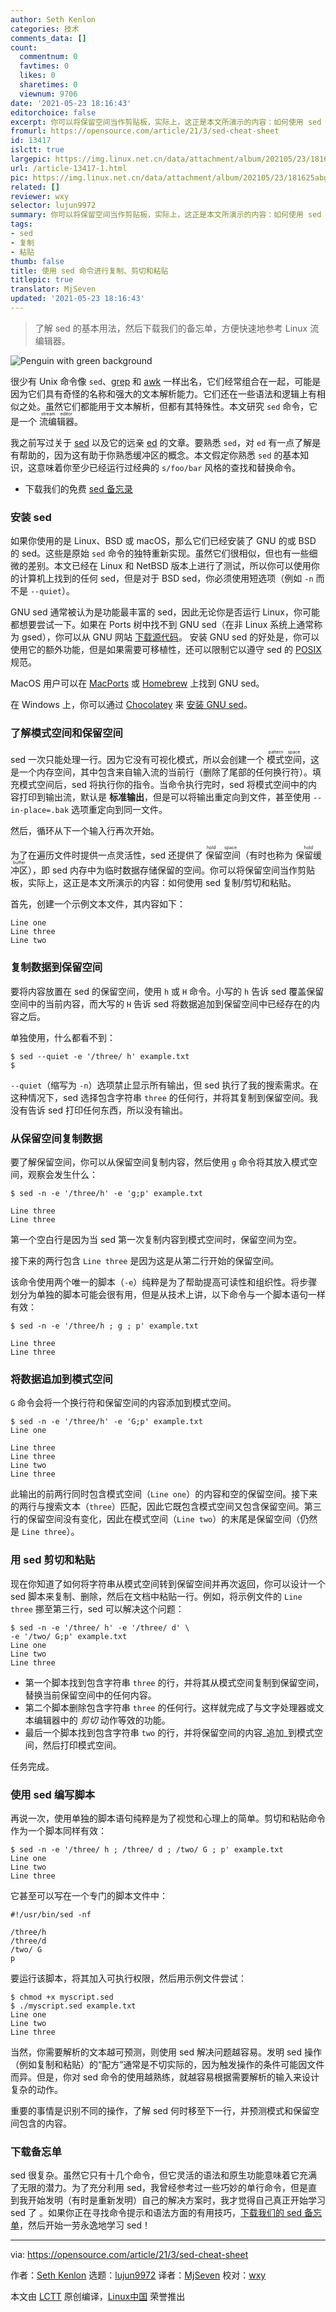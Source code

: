 ```yaml
---
author: Seth Kenlon
categories: 技术
comments_data: []
count:
  commentnum: 0
  favtimes: 0
  likes: 0
  sharetimes: 0
  viewnum: 9706
date: '2021-05-23 18:16:43'
editorchoice: false
excerpt: 你可以将保留空间当作剪贴板，实际上，这正是本文所演示的内容：如何使用 sed 复制/剪切和粘贴。
fromurl: https://opensource.com/article/21/3/sed-cheat-sheet
id: 13417
islctt: true
largepic: https://img.linux.net.cn/data/attachment/album/202105/23/181625abgrg4dsbw4y4fue.jpg
url: /article-13417-1.html
pic: https://img.linux.net.cn/data/attachment/album/202105/23/181625abgrg4dsbw4y4fue.jpg.thumb.jpg
related: []
reviewer: wxy
selector: lujun9972
summary: 你可以将保留空间当作剪贴板，实际上，这正是本文所演示的内容：如何使用 sed 复制/剪切和粘贴。
tags:
- sed
- 复制
- 粘贴
thumb: false
title: 使用 sed 命令进行复制、剪切和粘贴
titlepic: true
translator: MjSeven
updated: '2021-05-23 18:16:43'
---
```



> 
> 了解 sed 的基本用法，然后下载我们的备忘单，方便快速地参考 Linux 流编辑器。
> 
> 
> 


![](https://img.linux.net.cn/data/attachment/album/202105/23/181625abgrg4dsbw4y4fue.jpg "Penguin with green background")


很少有 Unix 命令像 `sed`、[grep](https://opensource.com/article/21/3/grep-cheat-sheet) 和 [awk](https://opensource.com/article/20/9/awk-ebook) 一样出名，它们经常组合在一起，可能是因为它们具有奇怪的名称和强大的文本解析能力。它们还在一些语法和逻辑上有相似之处。虽然它们都能用于文本解析，但都有其特殊性。本文研究 `sed` 命令，它是一个 <ruby> 流编辑器 <rt>  stream editor </rt></ruby>。


我之前写过关于 [sed](https://opensource.com/article/20/12/sed) 以及它的远亲 [ed](https://opensource.com/article/20/12/gnu-ed) 的文章。要熟悉 `sed`，对 `ed` 有一点了解是有帮助的，因为这有助于你熟悉缓冲区的概念。本文假定你熟悉 `sed` 的基本知识，这意味着你至少已经运行过经典的 `s/foo/bar` 风格的查找和替换命令。


* 下载我们的免费 [sed 备忘录](https://opensource.com/downloads/sed-cheat-sheet)


### 安装 sed


如果你使用的是 Linux、BSD 或 macOS，那么它们已经安装了 GNU 的或 BSD 的 sed。这些是原始 `sed` 命令的独特重新实现。虽然它们很相似，但也有一些细微的差别。本文已经在 Linux 和 NetBSD 版本上进行了测试，所以你可以使用你的计算机上找到的任何 sed，但是对于 BSD sed，你必须使用短选项（例如 `-n` 而不是 `--quiet`）。


GNU sed 通常被认为是功能最丰富的 sed，因此无论你是否运行 Linux，你可能都想要尝试一下。如果在 Ports 树中找不到 GNU sed（在非 Linux 系统上通常称为 gsed），你可以从 GNU 网站 [下载源代码](http://www.gnu.org/software/sed/)。 安装 GNU sed 的好处是，你可以使用它的额外功能，但是如果需要可移植性，还可以限制它以遵守 sed 的 [POSIX](https://opensource.com/article/19/7/what-posix-richard-stallman-explains) 规范。


MacOS 用户可以在 [MacPorts](https://opensource.com/article/20/11/macports) 或 [Homebrew](https://opensource.com/article/20/6/homebrew-mac) 上找到 GNU sed。


在 Windows 上，你可以通过 [Chocolatey](https://opensource.com/article/20/3/chocolatey) 来 [安装 GNU sed](https://chocolatey.org/packages/sed)。


### 了解模式空间和保留空间


sed 一次只能处理一行。因为它没有可视化模式，所以会创建一个 <ruby> 模式空间 <rt>  pattern space </rt></ruby>，这是一个内存空间，其中包含来自输入流的当前行（删除了尾部的任何换行符）。填充模式空间后，sed 将执行你的指令。当命令执行完时，sed 将模式空间中的内容打印到输出流，默认是 **标准输出**，但是可以将输出重定向到文件，甚至使用 `--in-place=.bak` 选项重定向到同一文件。


然后，循环从下一个输入行再次开始。


为了在遍历文件时提供一点灵活性，sed 还提供了<ruby> 保留空间 <rt>  hold space </rt></ruby>（有时也称为 <ruby> 保留缓冲区 <rt>  hold buffer </rt></ruby>），即 sed 内存中为临时数据存储保留的空间。你可以将保留空间当作剪贴板，实际上，这正是本文所演示的内容：如何使用 sed 复制/剪切和粘贴。


首先，创建一个示例文本文件，其内容如下：



```
Line one
Line three
Line two

```

### 复制数据到保留空间


要将内容放置在 sed 的保留空间，使用 `h` 或 `H` 命令。小写的 `h` 告诉 sed 覆盖保留空间中的当前内容，而大写的 `H` 告诉 sed 将数据追加到保留空间中已经存在的内容之后。


单独使用，什么都看不到：



```
$ sed --quiet -e '/three/ h' example.txt
$

```

`--quiet`（缩写为 `-n`）选项禁止显示所有输出，但 sed 执行了我的搜索需求。在这种情况下，sed 选择包含字符串 `three` 的任何行，并将其复制到保留空间。我没有告诉 sed 打印任何东西，所以没有输出。


### 从保留空间复制数据


要了解保留空间，你可以从保留空间复制内容，然后使用 `g` 命令将其放入模式空间，观察会发生什么：



```
$ sed -n -e '/three/h' -e 'g;p' example.txt

Line three
Line three

```

第一个空白行是因为当 sed 第一次复制内容到模式空间时，保留空间为空。


接下来的两行包含 `Line three` 是因为这是从第二行开始的保留空间。


该命令使用两个唯一的脚本（`-e`）纯粹是为了帮助提高可读性和组织性。将步骤划分为单独的脚本可能会很有用，但是从技术上讲，以下命令与一个脚本语句一样有效：



```
$ sed -n -e '/three/h ; g ; p' example.txt

Line three
Line three

```

### 将数据追加到模式空间


`G` 命令会将一个换行符和保留空间的内容添加到模式空间。



```
$ sed -n -e '/three/h' -e 'G;p' example.txt
Line one

Line three
Line three
Line two
Line three

```

此输出的前两行同时包含模式空间（`Line one`）的内容和空的保留空间。接下来的两行与搜索文本（`three`）匹配，因此它既包含模式空间又包含保留空间。第三行的保留空间没有变化，因此在模式空间（`Line two`）的末尾是保留空间（仍然是 `Line three`）。


### 用 sed 剪切和粘贴


现在你知道了如何将字符串从模式空间转到保留空间并再次返回，你可以设计一个 sed 脚本来复制、删除，然后在文档中粘贴一行。例如，将示例文件的 `Line three` 挪至第三行，sed 可以解决这个问题：



```
$ sed -n -e '/three/ h' -e '/three/ d' \
-e '/two/ G;p' example.txt
Line one
Line two
Line three

```

* 第一个脚本找到包含字符串 `three` 的行，并将其从模式空间复制到保留空间，替换当前保留空间中的任何内容。
* 第二个脚本删除包含字符串 `three` 的任何行。这样就完成了与文字处理器或文本编辑器中的 *剪切* 动作等效的功能。
* 最后一个脚本找到包含字符串 `two` 的行，并将保留空间的内容\_追加\_到模式空间，然后打印模式空间。


任务完成。


### 使用 sed 编写脚本


再说一次，使用单独的脚本语句纯粹是为了视觉和心理上的简单。剪切和粘贴命令作为一个脚本同样有效：



```
$ sed -n -e '/three/ h ; /three/ d ; /two/ G ; p' example.txt
Line one
Line two
Line three

```

它甚至可以写在一个专门的脚本文件中：



```
#!/usr/bin/sed -nf

/three/h
/three/d
/two/ G
p

```

要运行该脚本，将其加入可执行权限，然后用示例文件尝试：



```
$ chmod +x myscript.sed
$ ./myscript.sed example.txt
Line one
Line two
Line three

```

当然，你需要解析的文本越可预测，则使用 sed 解决问题越容易。发明 sed 操作（例如复制和粘贴）的“配方”通常是不切实际的，因为触发操作的条件可能因文件而异。但是，你对 sed 命令的使用越熟练，就越容易根据需要解析的输入来设计复杂的动作。


重要的事情是识别不同的操作，了解 sed 何时移至下一行，并预测模式和保留空间包含的内容。


### 下载备忘单


sed 很复杂。虽然它只有十几个命令，但它灵活的语法和原生功能意味着它充满了无限的潜力。为了充分利用 sed，我曾经参考过一些巧妙的单行命令，但是直到我开始发明（有时是重新发明）自己的解决方案时，我才觉得自己真正开始学习 sed 了 。如果你正在寻找命令提示和语法方面的有用技巧，[下载我们的 sed 备忘单](https://opensource.com/downloads/sed-cheat-sheet)，然后开始一劳永逸地学习 sed！




---


via: <https://opensource.com/article/21/3/sed-cheat-sheet>


作者：[Seth Kenlon](https://opensource.com/users/seth) 选题：[lujun9972](https://github.com/lujun9972) 译者：[MjSeven](https://github.com/MjSeven) 校对：[wxy](https://github.com/wxy)


本文由 [LCTT](https://github.com/LCTT/TranslateProject) 原创编译，[Linux中国](https://linux.cn/) 荣誉推出